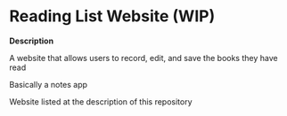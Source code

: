 # Reading List Website (WIP)

**Description**

A website that allows users to record, edit, and save the books they have read

Basically a notes app

Website listed at the description of this repository
